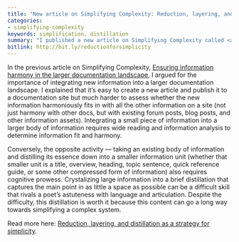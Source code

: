 ```yaml
---
title: "New article on Simplifying Complexity: Reduction, layering, and distillation as a strategy for simplicity"
categories:
- simplifying-complexity
keywords: simplification, distillation
summary: "I published a new article on Simplifying Complexity called <a href='http://idratherbewriting.com/simplifying-complexity/reduction-layering-distillation.html'>Reduction, layering, and distillation as a strategy for simplicity</a>. It's all about how reduction and distillation of information helps reduce complexity for users."
bitlink: http://bit.ly/reductionforsimplicity
---
```


In the previous article on Simplifying Complexity, [Ensuring information harmony in the larger documentation landscape](http://idratherbewriting.com/simplifying-complexity/ensuring-information-harmony-in-the-larger-documentation-landscape.html), I argued for the importance of integrating new information into a larger documentation landscape. I explained that it’s easy to create a new article and publish it to a documentation site but much harder to assess whether the new information harmoniously fits in with all the other information on a site (not just harmony with other docs, but with existing forum posts, blog posts, and other information assets). Integrating a small piece of information into a larger body of information requires wide reading and information analysis to determine information fit and harmony.

Conversely, the opposite activity &mdash; taking an existing body of information and distilling its essence down into a smaller information unit (whether that smaller unit is a title, overview, heading, topic sentence, quick reference guide, or some other compressed form of information) also requires cognitive prowess. Crystalizing large information into a brief distillation that captures the main point in as little a space as possible can be a difficult skill that rivals a poet’s astuteness with language and articulation. Despite the difficulty, this distillation is worth it because this content can go a long way towards simplifying a complex system.

Read more here: <a href='http://idratherbewriting.com/simplifying-complexity/reduction-layering-distillation.html.html'>Reduction, layering, and distillation as a strategy for simplicity</a>.
